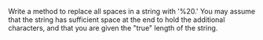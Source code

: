 Write a method to replace all spaces in a string with '%20.' You may assume that the string has sufficient space at the end to hold the additional characters, and that you are given the "true" length of the string.
